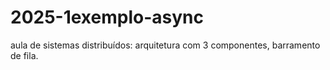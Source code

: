 # 2025-1exemplo-async
aula de sistemas distribuídos:   arquitetura com 3 componentes, barramento de fila.

